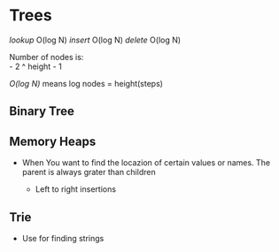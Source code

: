 # Trees

*lookup* O(log N)
*insert* O(log N)
*delete* O(log N)
 
Number of nodes is: 	
	- 2 ^ height - 1

*O(log N)*  means log nodes = height(steps)

## Binary Tree 



## Memory Heaps 

- When You want to find the locazion of certain values or names. The parent is always grater than children

	- Left to right insertions

## Trie 

- Use for finding strings